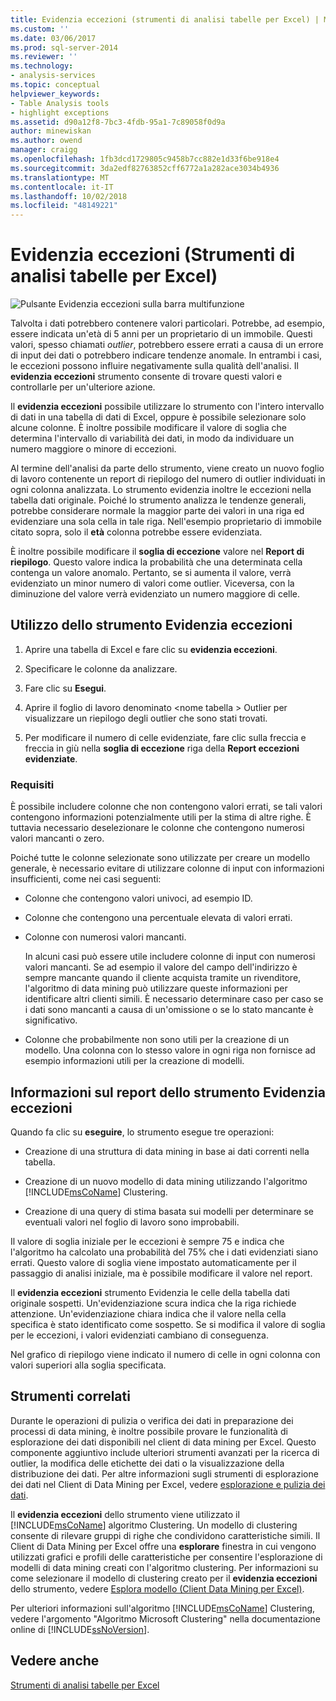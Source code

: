 ```yaml
---
title: Evidenzia eccezioni (strumenti di analisi tabelle per Excel) | Microsoft Docs
ms.custom: ''
ms.date: 03/06/2017
ms.prod: sql-server-2014
ms.reviewer: ''
ms.technology:
- analysis-services
ms.topic: conceptual
helpviewer_keywords:
- Table Analysis tools
- highlight exceptions
ms.assetid: d90a12f8-7bc3-4fdb-95a1-7c89058f0d9a
author: minewiskan
ms.author: owend
manager: craigg
ms.openlocfilehash: 1fb3dcd1729805c9458b7cc882e1d33f6be918e4
ms.sourcegitcommit: 3da2edf82763852cff6772a1a282ace3034b4936
ms.translationtype: MT
ms.contentlocale: it-IT
ms.lasthandoff: 10/02/2018
ms.locfileid: "48149221"
---
```

# <a name="highlight-exceptions-table-analysis-tools-for-excel"></a>Evidenzia eccezioni (Strumenti di analisi tabelle per Excel)
  ![Pulsante Evidenzia eccezioni sulla barra multifunzione](media/tat-highlightex.gif "pulsante Evidenzia eccezioni sulla barra multifunzione")  
  
 Talvolta i dati potrebbero contenere valori particolari. Potrebbe, ad esempio, essere indicata un'età di 5 anni per un proprietario di un immobile. Questi valori, spesso chiamati *outlier*, potrebbero essere errati a causa di un errore di input dei dati o potrebbero indicare tendenze anomale. In entrambi i casi, le eccezioni possono influire negativamente sulla qualità dell'analisi. Il **evidenzia eccezioni** strumento consente di trovare questi valori e controllarle per un'ulteriore azione.  
  
 Il **evidenzia eccezioni** possibile utilizzare lo strumento con l'intero intervallo di dati in una tabella di dati di Excel, oppure è possibile selezionare solo alcune colonne. È inoltre possibile modificare il valore di soglia che determina l'intervallo di variabilità dei dati, in modo da individuare un numero maggiore o minore di eccezioni.  
  
 Al termine dell'analisi da parte dello strumento, viene creato un nuovo foglio di lavoro contenente un report di riepilogo del numero di outlier individuati in ogni colonna analizzata. Lo strumento evidenzia inoltre le eccezioni nella tabella dati originale. Poiché lo strumento analizza le tendenze generali, potrebbe considerare normale la maggior parte dei valori in una riga ed evidenziare una sola cella in tale riga. Nell'esempio proprietario di immobile citato sopra, solo il **età** colonna potrebbe essere evidenziata.  
  
 È inoltre possibile modificare il **soglia di eccezione** valore nel **Report di riepilogo**. Questo valore indica la probabilità che una determinata cella contenga un valore anomalo. Pertanto, se si aumenta il valore, verrà evidenziato un minor numero di valori come outlier. Viceversa, con la diminuzione del valore verrà evidenziato un numero maggiore di celle.  
  
## <a name="using-the-highlight-exceptions-tool"></a>Utilizzo dello strumento Evidenzia eccezioni  
  
1.  Aprire una tabella di Excel e fare clic su **evidenzia eccezioni**.  
  
2.  Specificare le colonne da analizzare.  
  
3.  Fare clic su **Esegui**.  
  
4.  Aprire il foglio di lavoro denominato \<nome tabella > Outlier per visualizzare un riepilogo degli outlier che sono stati trovati.  
  
5.  Per modificare il numero di celle evidenziate, fare clic sulla freccia e freccia in giù nella **soglia di eccezione** riga della **Report eccezioni evidenziate**.  
  
### <a name="requirements"></a>Requisiti  
 È possibile includere colonne che non contengono valori errati, se tali valori contengono informazioni potenzialmente utili per la stima di altre righe. È tuttavia necessario deselezionare le colonne che contengono numerosi valori mancanti o zero.  
  
 Poiché tutte le colonne selezionate sono utilizzate per creare un modello generale, è necessario evitare di utilizzare colonne di input con informazioni insufficienti, come nei casi seguenti:  
  
-   Colonne che contengono valori univoci, ad esempio ID.  
  
-   Colonne che contengono una percentuale elevata di valori errati.  
  
-   Colonne con numerosi valori mancanti.  
  
     In alcuni casi può essere utile includere colonne di input con numerosi valori mancanti. Se ad esempio il valore del campo dell'indirizzo è sempre mancante quando il cliente acquista tramite un rivenditore, l'algoritmo di data mining può utilizzare queste informazioni per identificare altri clienti simili. È necessario determinare caso per caso se i dati sono mancanti a causa di un'omissione o se lo stato mancante è significativo.  
  
-   Colonne che probabilmente non sono utili per la creazione di un modello. Una colonna con lo stesso valore in ogni riga non fornisce ad esempio informazioni utili per la creazione di modelli.  
  
## <a name="understanding-the-highlight-exceptions-report"></a>Informazioni sul report dello strumento Evidenzia eccezioni  
 Quando fa clic su **eseguire**, lo strumento esegue tre operazioni:  
  
-   Creazione di una struttura di data mining in base ai dati correnti nella tabella.  
  
-   Creazione di un nuovo modello di data mining utilizzando l'algoritmo [!INCLUDE[msCoName](../includes/msconame-md.md)] Clustering.  
  
-   Creazione di una query di stima basata sui modelli per determinare se eventuali valori nel foglio di lavoro sono improbabili.  
  
 Il valore di soglia iniziale per le eccezioni è sempre 75 e indica che l'algoritmo ha calcolato una probabilità del 75% che i dati evidenziati siano errati. Questo valore di soglia viene impostato automaticamente per il passaggio di analisi iniziale, ma è possibile modificare il valore nel report.  
  
 Il **evidenzia eccezioni** strumento Evidenzia le celle della tabella dati originale sospetti. Un'evidenziazione scura indica che la riga richiede attenzione. Un'evidenziazione chiara indica che il valore nella cella specifica è stato identificato come sospetto. Se si modifica il valore di soglia per le eccezioni, i valori evidenziati cambiano di conseguenza.  
  
 Nel grafico di riepilogo viene indicato il numero di celle in ogni colonna con valori superiori alla soglia specificata.  
  
## <a name="related-tools"></a>Strumenti correlati  
 Durante le operazioni di pulizia o verifica dei dati in preparazione dei processi di data mining, è inoltre possibile provare le funzionalità di esplorazione dei dati disponibili nel client di data mining per Excel. Questo componente aggiuntivo include ulteriori strumenti avanzati per la ricerca di outlier, la modifica delle etichette dei dati o la visualizzazione della distribuzione dei dati. Per altre informazioni sugli strumenti di esplorazione dei dati nel Client di Data Mining per Excel, vedere [esplorazione e pulizia dei dati](exploring-and-cleaning-data.md).  
  
 Il **evidenzia eccezioni** dello strumento viene utilizzato il [!INCLUDE[msCoName](../includes/msconame-md.md)] algoritmo Clustering. Un modello di clustering consente di rilevare gruppi di righe che condividono caratteristiche simili. Il Client di Data Mining per Excel offre una **esplorare** finestra in cui vengono utilizzati grafici e profili delle caratteristiche per consentire l'esplorazione di modelli di data mining creati con l'algoritmo clustering. Per informazioni su come selezionare il modello di clustering creato per il **evidenzia eccezioni** dello strumento, vedere [Esplora modello (Client Data Mining per Excel)](highlight-exceptions-table-analysis-tools-for-excel.md).  
  
 Per ulteriori informazioni sull'algoritmo [!INCLUDE[msCoName](../includes/msconame-md.md)] Clustering, vedere l'argomento "Algoritmo Microsoft Clustering" nella documentazione online di [!INCLUDE[ssNoVersion](../includes/ssnoversion-md.md)].  
  
## <a name="see-also"></a>Vedere anche  
 [Strumenti di analisi tabelle per Excel](table-analysis-tools-for-excel.md)  
  
  

